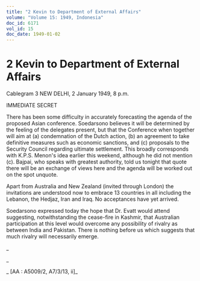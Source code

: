 ```yaml
---
title: "2 Kevin to Department of External Affairs"
volume: "Volume 15: 1949, Indonesia"
doc_id: 6171
vol_id: 15
doc_date: 1949-01-02
---
```


# 2 Kevin to Department of External Affairs

Cablegram 3 NEW DELHI, 2 January 1949, 8 p.m.

IMMEDIATE SECRET

There has been some difficulty in accurately forecasting the agenda of the proposed Asian conference. Soedarsono believes it will be determined by the feeling of the delegates present, but that the Conference when together will aim at (a) condemnation of the Dutch action, (b) an agreement to take definitive measures such as economic sanctions, and (c) proposals to the Security Council regarding ultimate settlement. This broadly corresponds with K.P.S. Menon's idea earlier this weekend, although he did not mention (c). Bajpai, who speaks with greatest authority, told us tonight that quote there will be an exchange of views here and the agenda will be worked out on the spot unquote.

Apart from Australia and New Zealand (invited through London) the invitations are understood now to embrace 13 countries in all including the Lebanon, the Hedjaz, Iran and Iraq. No acceptances have yet arrived.

Soedarsono expressed today the hope that Dr. Evatt would attend suggesting, notwithstanding the cease-fire in Kashmir, that Australian participation at this level would overcome any possibility of rivalry as between India and Pakistan. There is nothing before us which suggests that much rivalry will necessarily emerge.

_

_

_ [AA : A5009/2, A7/3/13, ii]_
